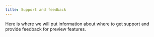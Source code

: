 ```yaml
---
title: Support and feedback
---
```


Here is where we will put information about where to get support and provide feedback for preview features.